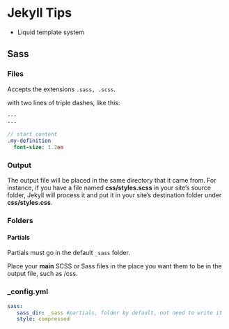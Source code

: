 # Jekyll Tips

+ Liquid template system

## Sass

### Files

Accepts the extensions ```.sass, .scss```.

with two lines of triple dashes, like this:

```sass
---
---

// start content
.my-definition
  font-size: 1.2em
```

### Output

The output file will be placed in the same directory that it came from. For instance, if you have a file named **css/styles.scss** in your site’s source folder, Jekyll will process it and put it in your site’s destination folder under **css/styles.css**.

### Folders

#### Partials

Partials must go in the default ```_sass``` folder.

 Place your **main** SCSS or Sass files in the place you want them to be in the output file, such as <source>/css. 

 ### _config.yml

 ```yaml
 sass:
    sass_dir: _sass #partials, folder by default, not need to write it
    style: compressed
 ```
